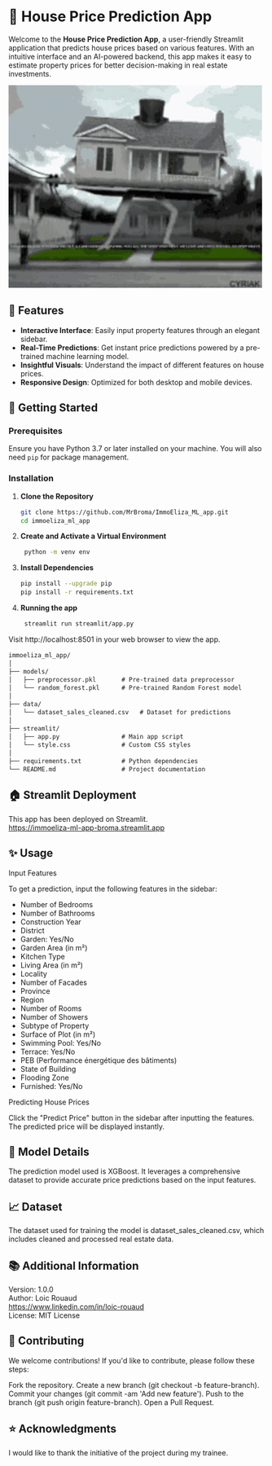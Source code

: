 # 🏡 House Price Prediction App

Welcome to the **House Price Prediction App**, a user-friendly Streamlit application that predicts house prices based on various features. With an intuitive interface and an AI-powered backend, this app makes it easy to estimate property prices for better decision-making in real estate investments.

![Texte alternatif](assets/home-alone.gif)


## 🌟 Features

- **Interactive Interface**: Easily input property features through an elegant sidebar.
- **Real-Time Predictions**: Get instant price predictions powered by a pre-trained machine learning model.
- **Insightful Visuals**: Understand the impact of different features on house prices.
- **Responsive Design**: Optimized for both desktop and mobile devices.

## 🚀 Getting Started

### Prerequisites

Ensure you have Python 3.7 or later installed on your machine. You will also need `pip` for package management.

### Installation

1. **Clone the Repository**

   ```bash
   git clone https://github.com/MrBroma/ImmoEliza_ML_app.git
   cd immoeliza_ml_app
   ```

2. **Create and Activate a Virtual Environment**
   ```bash
    python -m venv env
    ```

3. **Install Dependencies**

   ```bash
   pip install --upgrade pip
   pip install -r requirements.txt
    ```

3. **Running the app**
   ```bash
    streamlit run streamlit/app.py
    ```

Visit http://localhost:8501 in your web browser to view the app.

```
immoeliza_ml_app/
│
├── models/
│   ├── preprocessor.pkl       # Pre-trained data preprocessor
│   └── random_forest.pkl      # Pre-trained Random Forest model
│
├── data/
│   └── dataset_sales_cleaned.csv   # Dataset for predictions
│
├── streamlit/
│   ├── app.py                 # Main app script
│   └── style.css              # Custom CSS styles
│
├── requirements.txt           # Python dependencies
└── README.md                  # Project documentation
```


## :house: Streamlit Deployment
This app has been deployed on Streamlit.  
https://immoeliza-ml-app-broma.streamlit.app  

## ✨ Usage
Input Features

To get a prediction, input the following features in the sidebar:

- Number of Bedrooms
- Number of Bathrooms
- Construction Year
- District
- Garden: Yes/No
- Garden Area (in m²)
- Kitchen Type
- Living Area (in m²)
- Locality
- Number of Facades
- Province
- Region
- Number of Rooms
- Number of Showers
- Subtype of Property
- Surface of Plot (in m²)
- Swimming Pool: Yes/No
- Terrace: Yes/No
- PEB (Performance énergétique des bâtiments)
- State of Building
- Flooding Zone
- Furnished: Yes/No

Predicting House Prices

Click the "Predict Price" button in the sidebar after inputting the features. The predicted price will be displayed instantly.

## 🤖 Model Details

The prediction model used is XGBoost. It leverages a comprehensive dataset to provide accurate price predictions based on the input features.

## 📈 Dataset

The dataset used for training the model is dataset_sales_cleaned.csv, which includes cleaned and processed real estate data.

## 📚 Additional Information

Version: 1.0.0  
Author: Loic Rouaud  
https://www.linkedin.com/in/loic-rouaud  
License: MIT License  

## 👥 Contributing

We welcome contributions! If you'd like to contribute, please follow these steps:

Fork the repository.
Create a new branch (git checkout -b feature-branch).
Commit your changes (git commit -am 'Add new feature').
Push to the branch (git push origin feature-branch).
Open a Pull Request.


## ⭐️ Acknowledgments

I would like to thank the initiative of the project during my trainee.
